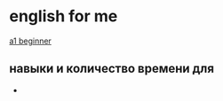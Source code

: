 <h1>english for me</h1>
<a href="./content/01_a1-c2_description/1.1_a1-beginner.md">a1 beginner</a><br>
<h2>навыки и количество времени для</h2>
<ul>
  <li></li>
</ul>
